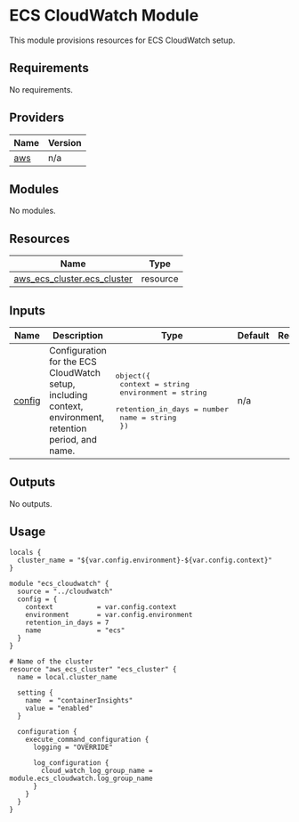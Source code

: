 # ECS CloudWatch Module

This module provisions resources for ECS CloudWatch setup.

## Requirements

No requirements.

## Providers

| Name | Version |
|------|---------|
| [aws](https://registry.terraform.io/providers/hashicorp/aws/latest/docs) | n/a |

## Modules

No modules.

## Resources

| Name | Type |
|------|------|
| [aws_ecs_cluster.ecs_cluster](https://registry.terraform.io/providers/hashicorp/aws/latest/docs/resources/ecs_cluster) | resource |

## Inputs

| Name | Description | Type | Default | Required |
|------|-------------|------|---------|:--------:|
| [config](#input\_config) | Configuration for the ECS CloudWatch setup, including context, environment, retention period, and name. | <pre>object({<br>    context           = string<br>    environment       = string<br>    retention_in_days = number<br>    name              = string<br>  })</pre> | n/a | yes |

## Outputs

No outputs.

## Usage

```hcl
locals {
  cluster_name = "${var.config.environment}-${var.config.context}"
}

module "ecs_cloudwatch" {
  source = "../cloudwatch"
  config = {
    context           = var.config.context
    environment       = var.config.environment
    retention_in_days = 7
    name              = "ecs"
  }
}

# Name of the cluster
resource "aws_ecs_cluster" "ecs_cluster" {
  name = local.cluster_name

  setting {
    name  = "containerInsights"
    value = "enabled"
  }

  configuration {
    execute_command_configuration {
      logging = "OVERRIDE"

      log_configuration {
        cloud_watch_log_group_name = module.ecs_cloudwatch.log_group_name
      }
    }
  }
}

